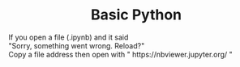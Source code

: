 <h1 align="center">Basic Python</h1>
If you open a file (.ipynb) and it said 
<br>"Sorry, something went wrong. Reload?"
<br>Copy a file address then open with " https://nbviewer.jupyter.org/ "
